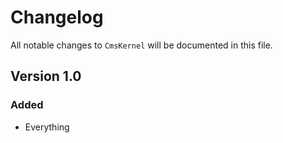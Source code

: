 # Changelog

All notable changes to `CmsKernel` will be documented in this file.

## Version 1.0

### Added
- Everything
